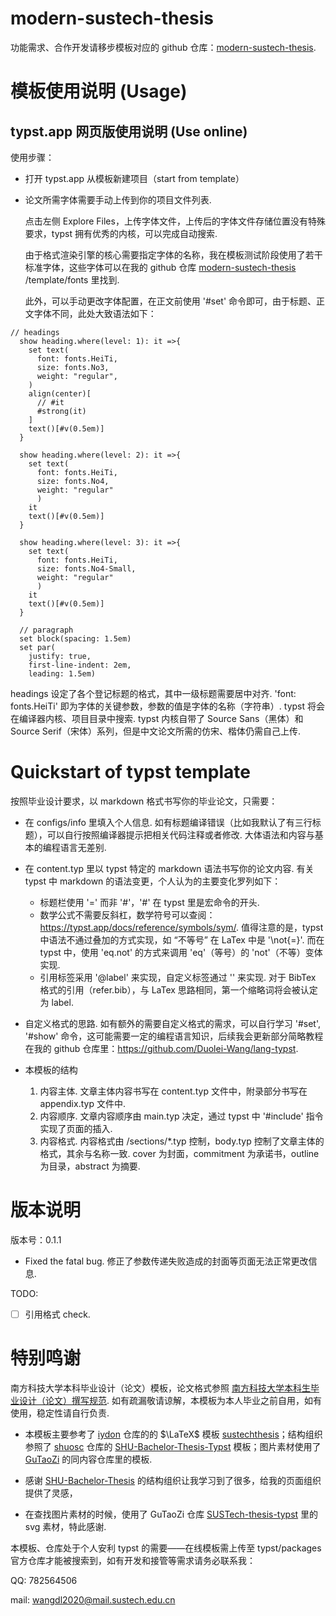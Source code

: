# modern-sustech-thesis 

功能需求、合作开发请移步模板对应的 github 仓库：[modern-sustech-thesis](https://github.com/Duolei-Wang/modern-sustech-thesis). 

# 模板使用说明 (Usage)

## typst.app 网页版使用说明 (Use online)

使用步骤：

- 打开 typst.app 从模板新建项目（start from template）

- 论文所需字体需要手动上传到你的项目文件列表.

  点击左侧 Explore Files，上传字体文件，上传后的字体文件存储位置没有特殊要求，typst 拥有优秀的内核，可以完成自动搜索.

  由于格式渲染引擎的核心需要指定字体的名称，我在模板测试阶段使用了若干标准字体，这些字体可以在我的 github 仓库 [modern-sustech-thesis](https://github.com/Duolei-Wang/modern-sustech-thesis) /template/fonts 里找到.

  此外，可以手动更改字体配置，在正文前使用 '#set' 命令即可，由于标题、正文字体不同，此处大致语法如下：

```typst
// headings
  show heading.where(level: 1): it =>{
    set text(
      font: fonts.HeiTi,
      size: fonts.No3,
      weight: "regular",
    )
    align(center)[
      // #it
      #strong(it)
    ]
    text()[#v(0.5em)]
  }

  show heading.where(level: 2): it =>{
    set text(
      font: fonts.HeiTi,
      size: fonts.No4,
      weight: "regular"
      )
    it
    text()[#v(0.5em)]
  }

  show heading.where(level: 3): it =>{
    set text(
      font: fonts.HeiTi,
      size: fonts.No4-Small,
      weight: "regular"
      )
    it
    text()[#v(0.5em)] 
  }

  // paragraph
  set block(spacing: 1.5em)
  set par(
    justify: true,
    first-line-indent: 2em,
    leading: 1.5em)
```

  headings 设定了各个登记标题的格式，其中一级标题需要居中对齐.
  'font: fonts.HeiTi' 即为字体的关键参数，参数的值是字体的名称（字符串）. typst 将会在编译器内核、项目目录中搜索. typst 内核自带了 Source Sans（黑体）和 Source Serif（宋体）系列，但是中文论文所需的仿宋、楷体仍需自己上传.


# Quickstart of typst template

按照毕业设计要求，以 markdown 格式书写你的毕业论文，只需要：

- 在 configs/info 里填入个人信息.
  如有标题编译错误（比如我默认了有三行标题），可以自行按照编译器提示把相关代码注释或者修改. 大体语法和内容与基本的编程语言无差别.

- 在 content.typ 里以 typst 特定的 markdown 语法书写你的论文内容. 
  有关 typst 中 markdown 的语法变更，个人认为的主要变化罗列如下：
  - 标题栏使用 '=' 而非 '#'，'#' 在 typst 里是宏命令的开头.
  - 数学公式不需要反斜杠，数学符号可以查阅：https://typst.app/docs/reference/symbols/sym/. 值得注意的是，typst 中语法不通过叠加的方式实现，如 “不等号” 在 LaTex 中是 '\not{=}'. 而在 typst 中，使用 'eq.not' 的方式来调用 'eq'（等号）的 'not'（不等）变体实现.
  - 引用标签采用 '@label' 来实现，自定义标签通过 '<label-title>' 来实现. 对于 BibTex 格式的引用（refer.bib），与 LaTex 思路相同，第一个缩略词将会被认定为 label.
- 自定义格式的思路.
  如有额外的需要自定义格式的需求，可以自行学习 '#set', '#show' 命令，这可能需要一定的编程语言知识，后续我会更新部分简略教程在我的 github 仓库里：https://github.com/Duolei-Wang/lang-typst.

- 本模板的结构
  1. 内容主体. 文章主体内容书写在 content.typ 文件中，附录部分书写在 appendix.typ 文件中.
  2. 内容顺序. 文章内容顺序由 main.typ 决定，通过 typst 中 '#include' 指令实现了页面的插入. 
  3. 内容格式. 内容格式由 /sections/*.typ 控制，body.typ 控制了文章主体的格式，其余与名称一致. cover 为封面，commitment 为承诺书，outline 为目录，abstract 为摘要.

# 版本说明

版本号：0.1.1

- Fixed the fatal bug.
  修正了参数传递失败造成的封面等页面无法正常更改信息.

TODO:
- [ ] 引用格式 check.


# 特别鸣谢

南方科技大学本科毕业设计（论文）模板，论文格式参照 [南方科技大学本科生毕业设计（论文）撰写规范](https://tao.sustech.edu.cn/studentService/graduation_project.html). 如有疏漏敬请谅解，本模板为本人毕业之前自用，如有使用，稳定性请自行负责. 

- 本模板主要参考了 [iydon](https://github.com/iydon) 仓库的的 $\LaTeX$ 模板 [sustechthesis](https://github.com/iydon/sustechthesis)；结构组织参照了 [shuosc](https://github.com/shuosc) 仓库的 [SHU-Bachelor-Thesis-Typst](https://github.com/shuosc/SHU-Bachelor-Thesis-Typst) 模板；图片素材使用了 [GuTaoZi](https://github.com/GuTaoZi) 的同内容仓库里的模板.

- 感谢 [SHU-Bachelor-Thesis](https://github.com/shuosc/SHU-Bachelor-Thesis-Typst) 的结构组织让我学习到了很多，给我的页面组织提供了灵感，

- 在查找图片素材的时候，使用了 GuTaoZi 仓库 [SUSTech-thesis-typst](https://github.com/GuTaoZi/SUSTech-thesis-typst) 里的svg 素材，特此感谢. 


本模板、仓库处于个人安利 typst 的需要——在线模板需上传至 typst/packages 官方仓库才能被搜索到，如有开发和接管等需求请务必联系我：

QQ: 782564506

mail: wangdl2020@mail.sustech.edu.cn